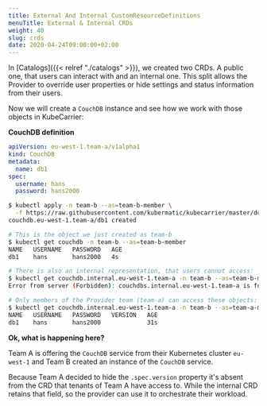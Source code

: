 ```yaml
---
title: External And Internal CustomResourceDefinitions
menuTitle: External & Internal CRDs
weight: 40
slug: crds
date: 2020-04-24T09:00:00+02:00
---
```


In [Catalogs]({{< relref "./catalogs" >}}), we created two CRDs. A public one, that users can interact with and an internal one.
This split allows the Provider to override user properties or hide settings and status information from their users.

Now we will create a `CouchDB` instance and see how we work with those objects in KubeCarrier:

**CouchDB definition**

```yaml
apiVersion: eu-west-1.team-a/v1alpha1
kind: CouchDB
metadata:
  name: db1
spec:
  username: hans
  password: hans2000
```

```bash
$ kubectl apply -n team-b --as=team-b-member \
  -f https://raw.githubusercontent.com/kubermatic/kubecarrier/master/docs/manifests/couchdb.eu-west-1.yaml
couchdb.eu-west-1.team-a/db1 created

# This is the object we just created as team-b
$ kubectl get couchdb -n team-b --as=team-b-member
NAME   USERNAME   PASSWORD   AGE
db1    hans       hans2000   4s

# There is also an internal representation, that users cannot access:
$ kubectl get couchdb.internal.eu-west-1.team-a -n team-b --as=team-b-member
Error from server (Forbidden): couchdbs.internal.eu-west-1.team-a is forbidden: User "team-b-member" cannot list resource "couchdbs" in API group "internal.eu-west-1.team-a" in the namespace "team-b"

# Only members of the Provider team (team-a) can access these objects:
$ kubectl get couchdb.internal.eu-west-1.team-a -n team-b --as=team-a-member
NAME   USERNAME   PASSWORD   VERSION   AGE
db1    hans       hans2000             31s
```

**Ok, what is happening here?**

Team A is offering the `CouchDB` service from their Kubernetes cluster `eu-west-1` and Team B created an instance of the `CouchDB` service.

Because Team A decided to hide the `.spec.version` property it's absent from the CRD that tenants of Team A have access to. While the internal CRD retains that field, so the provider can use it to orchestrate their workload.
